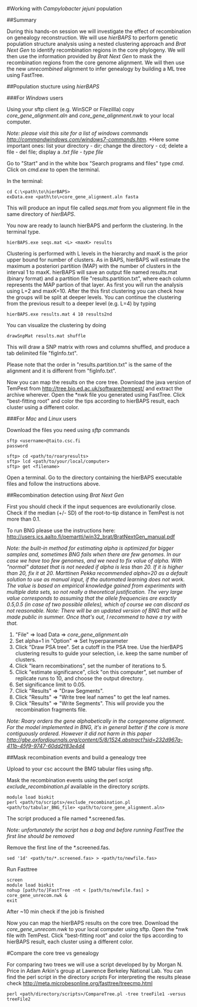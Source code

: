 #Working with *Campylobacter jejuni* population

##Summary

During this hands-on session we will investigate the effect of recombination on genealogy reconstruction. We will use *hierBAPS* to perform genetic population structure analysis using a nested clustering approach and *Brat Next Gen* to identify recombination regions in the core phylogeny. We will then use the information provided by *Brat Next Gen* to mask the recombination regions from the core genome alignment. We will then use the new *unrecombined* alignment to infer genealogy by building a ML tree using FastTree.

##Population stucture using *hierBAPS*

###For *Windows* users

Using your sftp client (e.g. WinSCP or Filezillla) copy *core_gene_alignment.aln* and *core_gene_alignment.nwk* to your local computer.

*Note: please visit this site for a list of windows commands http://commandwindows.com/windows7-commands.htm.*
*Here some important ones: list your directory - dir; change the directory - cd; delete a file - del file; display a *.txt file - type file*

Go to "Start" and in the white box "Search programs and files" type *cmd*.
Click on *cmd.exe* to open the terminal.

In the terminal:

```
cd C:\<path\to\hierBAPS>
exData.exe <path\to\>core_gene_alignment.aln fasta
```

This will produce an input file called *seqs.mat* from you alignment file in the same directory of *hierBAPS*.

You now are ready to launch hierBAPS and perform the clustering. 
In the terminal type.

```
hierBAPS.exe seqs.mat <L> <maxK> results  
```

Clustering is performed with L levels in the hierarchy and maxK is the prior upper bound for number of clusters. As in BAPS, hierBAPS will estimate the maximum a posteriori partition (MAP) with the number of clusters in the interval 1 to maxK. hierBAPS will save an output file named results.mat (binary format) and a partition file "results.partition.txt", where each column represents the MAP partion of that layer.
As first you will run the analysis using L=2 and maxK=10. After the this first clustering you can check how the groups will be split at deeper levels. 
You can continue the clustering from the previous result to a deeper level (e.g. L=4) by typing

```
hierBAPS.exe results.mat 4 10 results2nd 
```

You can visualize the clustering by doing

```
drawSnpMat results.mat shuffle
```

This will draw a SNP matrix with rows and columns shuffled, and produce a tab delimited file "figInfo.txt".

Please note that the order in "results.partition.txt" is the same of the alignment and it is different from "figInfo.txt".

Now you can map the results on the core tree. Download the java version of TemPest from http://tree.bio.ed.ac.uk/software/tempest/ and extract the archive wherever. Open the *nwk file you generated using FastTree. Click "best-fitting root" and color the tips according to hierBAPS result, each cluster using a different color.

###For *Mac* and *Linux* users

Download the files you need using *sftp* commands

```
sftp <username>@taito.csc.fi
password

sftp> cd <path/to/roaryresults>
sftp> lcd <path/to/your/local/computer>
sftp> get <filename>
```
Open a terminal. Go to the directory containing the hierBAPS executable files and follow the instructions above.

##Recombination detection using *Brat Next Gen*

First you should check if the input sequences are evolutionarily close. Check if the median (+/- SD) of the root-to-tip distance in TemPest is not more than 0.1.

To run BNG please use the instructions here:
http://users.ics.aalto.fi/pemartti/win32_brat/BratNextGen_manual.pdf

*Note: the built-in method for estimating alpha is optimized for bigger samples and, sometimes BNG fails when there are few genomes. In our case we have too few genomes, and we need to fix value of alpha. With "normal" dataset that is not needed if alpha is less than 20. If it is higher than 20, fix it at 20. Marttinen Pekka recommended alpha=20 as a default solution to use as manual input, if the automated learning does not work. The value is based on empirical knowledge gained from experiments with multiple data sets, so not really a theoretical justification. The very large value corresponds to assuming that the allele frequencies are exactly 0.5,0.5 (in case of two possible alleles), which of course we can discard as not reasonable.*
*Note: There will be an updated version of BNG that will be made public in summer. Once that's out, I recommend to have a try with that.*

1. "File" => load Data => *core_gene_alignment.aln*
2. Set alpha=1 in "Option" => Set hyperparameter
3. Click "Draw PSA tree".  Set a cutoff in the PSA tree. Use the hierBAPS clustering results to guide your selection, i.e. keep the same number of clusters.
4. Click "learn recombinations", set the number of iterations to 5.
5. Click "estimate significance", click "on this computer", set number of replicate runs to 10, and choose the output directory.
6. Set significance limit to 0.05.
7. Click "Results" => "Draw Segments".
8. Click "Results" => "Write tree leaf names" to get the leaf names.
9. Click "Results" => "Write Segments". This will provide you the recombination fragments file.

*Note: Roary orders the gene alphabetically in the coregenome alignment. For the model implemented in BNG, it's in general better if the core is more contiguously ordered. However it did not harm in this paper http://gbe.oxfordjournals.org/content/5/8/1524.abstract?sid=232d967a-411b-45f9-9747-60dd2f83e4d4*


##Mask recombination events and build a genealogy tree

Upload to your csc account the BMG tabular files using sftp.

Mask the recombination events using the perl script *exclude_recombination.pl* available in the directory *scripts*.

```
module load biokit
perl <path/to/scripts>/exclude_recombination.pl <path/to/tabular_BNG_file> <path/to/core_gene_alignment.aln>
```

The script produced a file named *.screened.fas. 

*Note: unfortunately the script has a bag and before running FastTree the first line should be removed*

Remove the first line of the *.screened.fas.

```
sed '1d' <path/to/*.screened.fas> > <path/to/newfile.fas>
```

Run Fasttree

```
screen
module load biokit
nohup [path/to/]FastTree -nt < [path/to/newfile.fas] > core_gene_unrecom.nwk &
exit
```

After ~10 min check if the job is finished 

Now you can map the hierBAPS results on the core tree. Download the *core_gene_unrecom.nwk* to your local computer using sftp. Open the *nwk file with TemPest. Click "best-fitting root" and color the tips according to hierBAPS result, each cluster using a different color.

#Compare the core tree vs genealogy

For comparing two trees we will use a script developed by by Morgan N. Price in Adam Arkin's group at Lawrence Berkeley National Lab.
You can find the perl script in the directory *scripts*
For interpreting the results please check http://meta.microbesonline.org/fasttree/treecmp.html

```
perl <path/directory/scripts>/CompareTree.pl -tree treeFile1 -versus treeFile2
```




